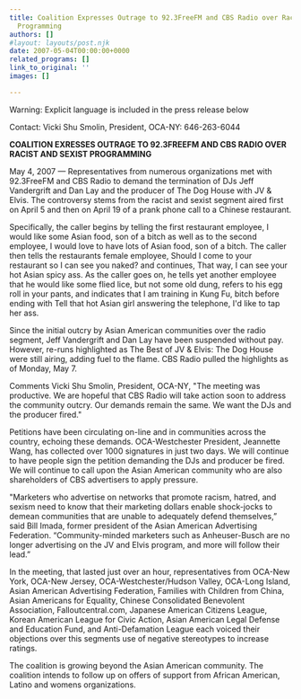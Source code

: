 ```yaml
---
title: Coalition Expresses Outrage to 92.3FreeFM and CBS Radio over Racist and Sexist
  Programming
authors: []
#layout: layouts/post.njk
date: 2007-05-04T00:00:00+0000
related_programs: []
link_to_original: ''
images: []

---
```

Warning: Explicit language is included in the press release below

Contact: Vicki Shu Smolin, President, OCA-NY: 646-263-6044

**COALITION EXRESSES OUTRAGE TO 92.3FREEFM AND CBS RADIO OVER RACIST AND SEXIST PROGRAMMING**

May 4, 2007 — Representatives from numerous organizations met with 92.3FreeFM and CBS Radio to demand the termination of DJs Jeff Vandergrift and Dan Lay and the producer of The Dog House with JV & Elvis. The controversy stems from the racist and sexist segment aired first on April 5 and then on April 19 of a prank phone call to a Chinese restaurant.

Specifically, the caller begins by telling the first restaurant employee, I would like some Asian food, son of a bitch as well as to the second employee, I would love to have lots of Asian food, son of a bitch. The caller then tells the restaurants female employee, Should I come to your restaurant so I can see you naked? and continues, That way, I can see your hot Asian spicy ass. As the caller goes on, he tells yet another employee that he would like some flied lice, but not some old dung, refers to his egg roll in your pants, and indicates that I am training in Kung Fu, bitch before ending with Tell that hot Asian girl answering the telephone, I'd like to tap her ass.

Since the initial outcry by Asian American communities over the radio segment, Jeff Vandergrift and Dan Lay have been suspended without pay. However, re-runs highlighted as The Best of JV & Elvis: The Dog House were still airing, adding fuel to the flame. CBS Radio pulled the highlights as of Monday, May 7.

Comments Vicki Shu Smolin, President, OCA-NY, "The meeting was productive. We are hopeful that CBS Radio will take action soon to address the community outcry. Our demands remain the same. We want the DJs and the producer fired."

Petitions have been circulating on-line and in communities across the country, echoing these demands. OCA-Westchester President, Jeannette Wang, has collected over 1000 signatures in just two days. We will continue to have people sign the petition demanding the DJs and producer be fired. We will continue to call upon the Asian American community who are also shareholders of CBS advertisers to apply pressure.

"Marketers who advertise on networks that promote racism, hatred, and sexism need to know that their marketing dollars enable shock-jocks to demean communities that are unable to adequately defend themselves,” said Bill Imada, former president of the Asian American Advertising Federation. “Community-minded marketers such as Anheuser-Busch are no longer advertising on the JV and Elvis program, and more will follow their lead.”

In the meeting, that lasted just over an hour, representatives from OCA-New York, OCA-New Jersey, OCA-Westchester/Hudson Valley, OCA-Long Island, Asian American Advertising Federation, Families with Children from China, Asian Americans for Equality, Chinese Consolidated Benevolent Association, Falloutcentral.com, Japanese American Citizens League, Korean American League for Civic Action, Asian American Legal Defense and Education Fund, and Anti-Defamation League each voiced their objections over this segments use of negative stereotypes to increase ratings.

The coalition is growing beyond the Asian American community. The coalition intends to follow up on offers of support from African American, Latino and womens organizations.